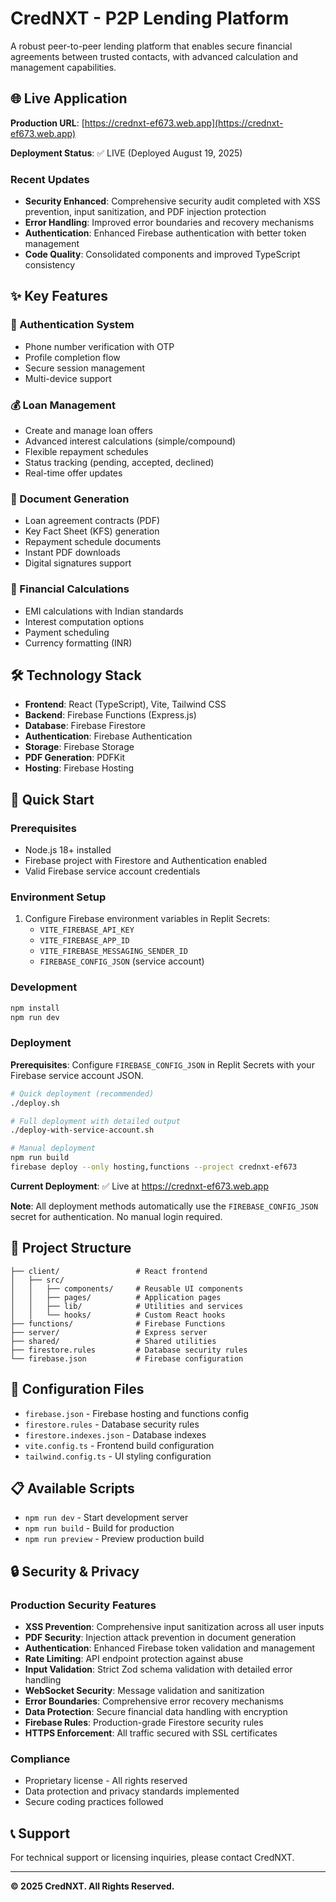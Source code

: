 # CredNXT - P2P Lending Platform

A robust peer-to-peer lending platform that enables secure financial agreements between trusted contacts, with advanced calculation and management capabilities.

## 🌐 Live Application

**Production URL**: [https://crednxt-ef673.web.app](https://crednxt-ef673.web.app)

**Deployment Status**: ✅ LIVE (Deployed August 19, 2025)

### Recent Updates
- **Security Enhanced**: Comprehensive security audit completed with XSS prevention, input sanitization, and PDF injection protection
- **Error Handling**: Improved error boundaries and recovery mechanisms
- **Authentication**: Enhanced Firebase authentication with better token management
- **Code Quality**: Consolidated components and improved TypeScript consistency

## ✨ Key Features

### 🔐 Authentication System
- Phone number verification with OTP
- Profile completion flow  
- Secure session management
- Multi-device support

### 💰 Loan Management
- Create and manage loan offers
- Advanced interest calculations (simple/compound)
- Flexible repayment schedules
- Status tracking (pending, accepted, declined)
- Real-time offer updates

### 📄 Document Generation
- Loan agreement contracts (PDF)
- Key Fact Sheet (KFS) generation
- Repayment schedule documents
- Instant PDF downloads
- Digital signatures support

### 🧮 Financial Calculations
- EMI calculations with Indian standards
- Interest computation options
- Payment scheduling
- Currency formatting (INR)

## 🛠️ Technology Stack

- **Frontend**: React (TypeScript), Vite, Tailwind CSS
- **Backend**: Firebase Functions (Express.js)
- **Database**: Firebase Firestore
- **Authentication**: Firebase Authentication
- **Storage**: Firebase Storage
- **PDF Generation**: PDFKit
- **Hosting**: Firebase Hosting

## 🚀 Quick Start

### Prerequisites
- Node.js 18+ installed
- Firebase project with Firestore and Authentication enabled
- Valid Firebase service account credentials

### Environment Setup
1. Configure Firebase environment variables in Replit Secrets:
   - `VITE_FIREBASE_API_KEY`
   - `VITE_FIREBASE_APP_ID` 
   - `VITE_FIREBASE_MESSAGING_SENDER_ID`
   - `FIREBASE_CONFIG_JSON` (service account)

### Development
```bash
npm install
npm run dev
```

### Deployment

**Prerequisites**: Configure `FIREBASE_CONFIG_JSON` in Replit Secrets with your Firebase service account JSON.

```bash
# Quick deployment (recommended)
./deploy.sh

# Full deployment with detailed output
./deploy-with-service-account.sh

# Manual deployment
npm run build
firebase deploy --only hosting,functions --project crednxt-ef673
```

**Current Deployment**: ✅ Live at https://crednxt-ef673.web.app

**Note**: All deployment methods automatically use the `FIREBASE_CONFIG_JSON` secret for authentication. No manual login required.

## 📁 Project Structure

```
├── client/                 # React frontend
│   ├── src/
│   │   ├── components/     # Reusable UI components
│   │   ├── pages/          # Application pages
│   │   ├── lib/            # Utilities and services
│   │   └── hooks/          # Custom React hooks
├── functions/              # Firebase Functions
├── server/                 # Express server
├── shared/                 # Shared utilities
├── firestore.rules         # Database security rules
└── firebase.json           # Firebase configuration
```

## 🔧 Configuration Files

- `firebase.json` - Firebase hosting and functions config
- `firestore.rules` - Database security rules
- `firestore.indexes.json` - Database indexes
- `vite.config.ts` - Frontend build configuration
- `tailwind.config.ts` - UI styling configuration

## 📋 Available Scripts

- `npm run dev` - Start development server
- `npm run build` - Build for production
- `npm run preview` - Preview production build

## 🔒 Security & Privacy

### Production Security Features
- **XSS Prevention**: Comprehensive input sanitization across all user inputs
- **PDF Security**: Injection attack prevention in document generation
- **Authentication**: Enhanced Firebase token validation and management
- **Rate Limiting**: API endpoint protection against abuse
- **Input Validation**: Strict Zod schema validation with detailed error handling
- **WebSocket Security**: Message validation and sanitization
- **Error Boundaries**: Comprehensive error recovery mechanisms
- **Data Protection**: Secure financial data handling with encryption
- **Firebase Rules**: Production-grade Firestore security rules
- **HTTPS Enforcement**: All traffic secured with SSL certificates

### Compliance
- Proprietary license - All rights reserved
- Data protection and privacy standards implemented
- Secure coding practices followed

## 📞 Support

For technical support or licensing inquiries, please contact CredNXT.

---

**© 2025 CredNXT. All Rights Reserved.**
